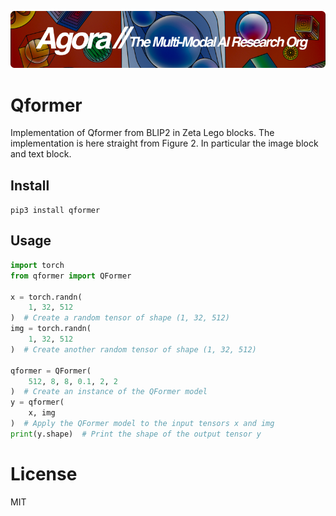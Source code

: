 [![Multi-Modality](agorabanner.png)](https://discord.gg/qUtxnK2NMf)


# Qformer
Implementation of Qformer from BLIP2 in Zeta Lego blocks. The implementation is here straight from Figure 2. In particular the image block and text block.

## Install
`pip3 install qformer`


## Usage
```python
import torch
from qformer import QFormer

x = torch.randn(
    1, 32, 512
)  # Create a random tensor of shape (1, 32, 512)
img = torch.randn(
    1, 32, 512
)  # Create another random tensor of shape (1, 32, 512)

qformer = QFormer(
    512, 8, 8, 0.1, 2, 2
)  # Create an instance of the QFormer model
y = qformer(
    x, img
)  # Apply the QFormer model to the input tensors x and img
print(y.shape)  # Print the shape of the output tensor y

```


# License
MIT



